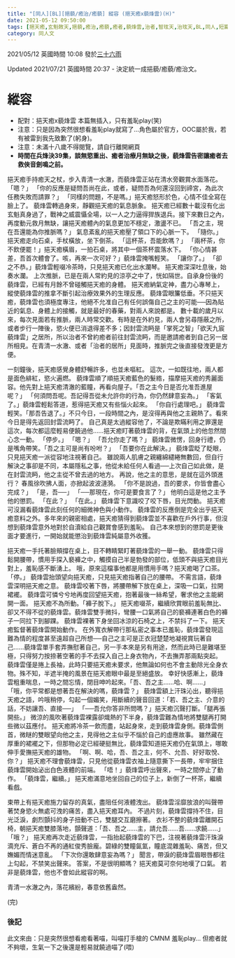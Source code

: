```yaml
---
title: "[同人][BL][挹藐/癒治/癒藐] 縱容 (挹天癒x藐烽雲)(H)"
date: 2021-05-12 09:50:00
tags: [挹天癒,玄魁敇天,挹藐,癒治,癒藐,癒者,藐烽雲,治者,智玹天,治玹天,BL,同人,短篇]
category: 同人文
---
```


2021/05/12 英國時間 10:08 發於[三十六雨](http://www.36rain.com/read.php?tid=149262)

Updated 2021/07/21 英國時間 20:37 - 決定統一成挹藐/癒藐/癒治文。

# 縱容

- 配對：挹天癒x藐烽雲 本篇無插入，只有羞恥play(笑)
- 注意：只是因為突然很想看羞恥play就寫了…角色屬於官方，OOC屬於我，若有被雷到我先致歉了(躬身)。
- 注意：未滿十八歲不得閱覽，請自行離開網頁
- **時間在兵烽決39集，談無慾重出、癒者治療月無缺之後，藐烽雲告密讓癒者去救俠音劍鳴之前。**

挹天癒手持癒天之杖，步入青清一水澈，而藐烽雲正站在清水旁觀賞水面落花。
「嗯？」
「你的反應是疑問吾尚在此，或者，疑問吾為何還沒回到禘宮，為此次任務失敗而請罪？」
「同樣的問題，不是嗎。」挹天癒怒形於色，心情不佳全寫在臉上了。
藐烽雲轉過身來，靜觀挹天癒的氣息脈象。
挹天癒已經數十載沒有化出玄魁真身過了，戰神之威震懾全場，以一人之力逼得猂族退兵。接下來數日之內，再度動元救月無缺，讓挹天癒體內的氣息更加不穩定，激盪不已。
「吾之主，現在吾還能為你推脈嗎？」
氣息紊亂的挹天癒壓了領口下的心脈一下。
「隨你。」
挹天癒走向石桌，手杖橫放，坐下倒茶。
「這杯茶，吾能飲嗎？」
「兩杯茶，你不飲便罷！」挹天癒橫眉，一拍石桌，將其中一個茶杯震落水下。
「你心情甚差，吾首次體會了。咳，再來一次可好？」藐烽雲掩嘴輕笑。
「讓你了。」
「卻之不恭。」藐烽雲輕啜冷茶時，只見挹天癒已化出水瀾琴。
挹天癒深深吐息後，始奏水瀾。
上次推脈，已是在兩人常約見的涼亭之中了，恍如隔世。自承身份後的藐烽雲，已經有月餘不曾碰觸挹天癒的身體。
挹天癒納氣定神，盡力心專琴上，縱使藐烽雲的推拿不斷引起治療效果外的生理反應。
藐烽雲眼簾低垂。不只挹天癒，藐烽雲也須極度專注，他絕不允准自己有任何誤傷自己之主的可能──因為貼近的氣息、身體上的接觸，就是最好的春藥，對兩人來說都是。
數十載的歲月以來，每次見面若有推脈，兩人時常交歡。有時是在外約見，兩人會另尋隱蔽之所，或者步行一陣後，慾火便已消退得差不多；因封雲流眄是「掌死之智」「欲天九宸藐烽雲」之居所，所以治者不曾約癒者前往封雲流眄，而是邀請癒者到自己另一居所相見。在青清一水澈、或者「治者的居所」見面時，推脈完之後直接發洩更是方便。

<!--more-->

一刻鐘後，挹天癒感覺身體舒暢許多，也並未嘔紅。
這次，一如既往地，兩人都是面色緋紅，慾火遍燃。
藐烽雲順了順挹天癒藍色的髮綹，描摩挹天癒的秀麗面容。他先對上挹天癒清澈的藍瞳，再看向屋子。「吾之主今日是否允准吾進屋呢？」
「何須問吾呢。吾記得吾從未允許你的行為，你仍然肆意妄為。」
「客氣了。」藐烽雲輕鬆答道，惹得挹天癒又有些惱火起來。
「你自行處理吧。」
藐烽雲輕笑。「那吾告退了。」不只今日，一段時間之內，是沒得再與他之主親熱了。看來今日是得先返回封雲流眄了。
自己真是太過縱容他了，不論是欺瞞利用之罪還是這次，每次都這麼輕易便饒過他……挹天癒盯著藐烽雲的背，在氣頭上的他忽然間心念一動。
「停步。」
「嗯？」
「吾允你走了嗎？」
藐烽雲微愣，回身行禮，仍是嘴角帶笑。「吾之主可是尚有吩咐？」
「吾要你在此解決。」
藐烽雲眨了眨眼，只見挹天癒一派從容地注視著自己。
雖說兩人肌膚之親纏綿繾綣無數回，但自行解決之事卻是不同，本屬隱私之事，他從未給任何人看過──上次自己如此做，是在封雲流眄，他之主從不曾去過的地方。
再說，他之主的意思，是就在這外頭進行？
春風徐吹拂人面，亦掀起波波漣漪。
「你不是說過，吾的要求，你皆會盡心完成？」
「是，吾──」
「──那現在，你可是要食言了？」
他明白這是他之主予他的懲罰。
「在此？」
「在此。」
藐烽雲下意識咬了咬下唇，目光閃動。
挹天癒可沒漏看藐烽雲此刻任何的細微神色與小動作。
藐烽雲的反應倒是完全出乎挹天癒意料之外。多年來的親密相處，挹天癒猜得到藐烽雲並不喜歡在戶外行事，但沒想到藐烽雲意外地對於自瀆給自己觀賞會感到羞恥。
自己本來想到的懲罰是更後面才要進行，一開始就能懲治到藐烽雲純屬意外收獲。

挹天癒一手托著臉頰撐在桌上，目不轉睛緊盯著藐烽雲的一舉一動。
藐烽雲只得鬆開腰帶，慣用手探入褻褲之中，觸摸自己半是勃發的部位，低頭不與挹天癒目光對上，羞恥感不斷湧上。
哦，原來這檔事他都是用慣用手嗎？挹天癒喝了口茶。
「停。」
藐烽雲抬頭望向挹天癒，只見挹天癒指著自己的腰帶。
不需言語，藐烽雲深明挹天癒之意。
藐烽雲咬著下唇，將腰帶解下放在桌上，深吸一口氣，拉開裙襬。
藐烽雲可憐兮兮地再度回望挹天癒，抱著最後一絲希望，奢求他之主能網開一面。
挹天癒不為所動。「褲子脫下。」
挹天癒啜茶，繼續欣賞眼前羞恥無比、卻又不得不從的藐烽雲。藐烽雲雙手微抖，彎腰一口氣將自己的褻褲連著白色的褲子一同拉下到腳踝。
藐烽雲裸著下身坐回冰涼的石椅之上，不禁抖了一下。
挹天癒監督著藐烽雲開始動作。
在外寬衣解帶行那私密之事本已羞恥，藐烽雲發現這難為情的程度甚至遠超自己所想──自己之主可是正衣冠楚楚地凝視賞玩著自己……藐烽雲單手套弄撫慰著自己，另一手本來是另有用途，然而此時已是難堪至極，只得努力按捺著空著的手不去探入自己上身衣物內，不去撫弄那兩點突起。
藐烽雲僅是捲上長袖，此時只要挹天癒未要求，他無論如何也不會主動除光全身衣物。殊不知，半遮半掩的風景在挹天癒眼中最是至絕盛放。
幸好快感漸上，藐烽雲粗重喘息，一時之間忘情，閉目呻吟起來。「吾、吾之主……哈、啊……」
「哦，你平常都是想著吾在解決的嗎，藐烽雲？」
藐烽雲額上汗珠沁出，聽得挹天癒之語，吟哦稍停，勾起一個媚笑，用斷續的聲音回道：「若、吾之主、介意的話，不妨讓吾、直接──」
「──吾允你答非所問嗎？」挹天癒沉聲打斷。「腿再張開些。」
微涼的風吹著藐烽雲裸露卻熾熱的下半身，藐烽雲難為情地將雙腿再打開些微以茲應付。
挹天癒將冷茶一飲而盡，站起身來，走到藐烽雲身側。藐烽雲側首，微瞇的雙眼望向他之主，見得他之主似乎不惱於自己的虛應故事。
雖然藏在厚重的裙襬之下，但那物必定已經硬挺無比，藐烽雲知道挹天癒仍在氣頭上，哪敢伸手愛撫挹天癒的雄物。
「啊、啊、哈，吾、吾之主，何不、允吾、好好取悅、你？」
挹天癒不理會藐烽雲，只見他從藐烽雲衣袖上隨意撕下一長帶，牢牢捆住藐烽雲開始泌出白色液體的前端。
「唔！」藐烽雲呼出聲來，一時之間停止了動作。
「藐烽雲，繼續。」
挹天癒滿意地坐回自己的位子上，新倒了一杯茶，繼續看戲。

束帶上有挹天癒施力留存的真氣，盡阻任何液體洩出。
藐烽雲淫靡放浪的叫聲帶著焚身慾火無處可洩的痛苦，盡入挹天癒耳內。
不過片刻，藐烽雲撐持不住，目光泛淚，劇烈顫抖的身子扭動不已，雙腿交互磨擦著。
衣衫不整的藐烽雲離開石椅，朝挹天癒雙膝落地，顫聲道：「吾、吾之……主，請允吾……吾……求饒……」
「哦？」
挹天癒再次走近藐烽雲，一指抬起藐烽雲的下巴，注視著藐烽雲汗珠淚滴充斥、蒼白不再的通紅俊秀臉龐。碧綠的雙瞳氤氳，瞳底混雜羞恥、痛苦，但又嫵媚而情迷意亂。
「下次你還敢肆意妄為嗎？」
聞言，帶淚的藐烽雲眉眼唇都往上勾起，不禁笑出聲來。
答案，不是很明顯嗎？
挹天癒莫可奈何地嘆了口氣。
若非是藐烽雲，他也不會如此縱容的啊。

青清一水澈之內，落花繽紛，春意依舊盎然。

(完)

### 後記

此文來由：只是突然很想看癒看著喵，叫喵打手槍的 CMNM 羞恥play…
但癒者就不夠壞，生氣一下之後還是輕易就饒過喵了(喂)
